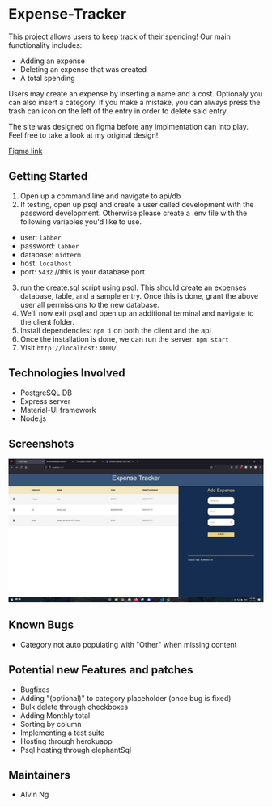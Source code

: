 # Expense-Tracker

This project allows users to keep track of their spending! Our main functionality includes:

- Adding an expense
- Deleting an expense that was created
- A total spending

Users may create an expense by inserting a name and a cost. Optionaly you can also insert a category. If you make a mistake, you can always press the trash can icon on the left of the entry in order to delete said entry.

The site was designed on figma before any implmentation can into play. Feel free to take a look at my original design! 

[Figma link](!https://www.figma.com/file/wzvS6Jqqg0Cgqj2JyCTecR/Expense-Tracker?node-id=0%3A1)

## Getting Started

1. Open up a command line and navigate to api/db
2. If testing, open up psql and create a user called development with the password development. Otherwise please create a .env file with the following variables you'd like to use.

- user: `labber`
- password: `labber`
- database: `midterm`
- host: `localhost`
- port: `5432` //this is your database port

3. run the create.sql script using psql. This should create an expenses database, table, and a sample entry. Once this is done, grant the above user all permissions to the new database.
4. We'll now exit psql and open up an additional terminal and navigate to the client folder.
5. Install dependencies: `npm i` on both the client and the api
6. Once the installation is done, we can run the server: `npm start`
7. Visit `http://localhost:3000/`

## Technologies Involved

- PostgreSQL DB
- Express server
- Material-UI framework
- Node.js

## Screenshots

![Poll Options](./docs_imgs/screenshot.JPG)

## Known Bugs

- Category not auto populating with "Other" when missing content

## Potential new Features and patches

- Bugfixes
- Adding "(optional)" to category placeholder (once bug is fixed)
- Bulk delete through checkboxes
- Adding Monthly total
- Sorting by column
- Implementing a test suite
- Hosting through herokuapp
- Psql hosting through elephantSql

## Maintainers

- Alvin Ng 
